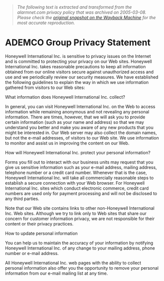 > *The following text is extracted and transformed from the alarmnet.com privacy policy that was archived on 2005-03-08. Please check the [original snapshot on the Wayback Machine](https://web.archive.org/web/20050308200929id_/http%3A//www.ademco.com/privacy.htm) for the most accurate reproduction.*

# ADEMCO Group Privacy Statement

Honeywell International Inc. is sensitive to privacy issues on the Internet and is committed to protecting your privacy on our Web sites. Honeywell International Inc. takes reasonable precautions to keep all information obtained from our online visitors secure against unauthorized access and use and we periodically review our security measures. We have established the following guidelines to explain the way in which we use information gathered from visitors to our Web sites: 

What information does Honeywell International Inc. collect?

In general, you can visit Honeywell International Inc. on the Web to access information while remaining anonymous and not revealing any personal information. There are times, however, that we will ask you to provide certain information (such as your name and address) so that we may understand you better and make you aware of any new products that you might be interested in. Our Web server may also collect the domain names, but not the e-mail addresses, of visitors to our Web site. We use information to monitor and assist us in improving the content on our Web. 

How will Honeywell International Inc. protect your personal information?

Forms you fill out to interact with our business units may request that you give us sensitive information such as your e-mail address, mailing address, telephone number or a credit card number. Whenever that is the case, Honeywell International Inc. will take all commercially reasonable steps to establish a secure connection with your Web browser. For Honeywell International Inc. sites which conduct electronic commerce, credit card numbers are used only for payment processing and will not be disclosed to any third parties. 

Note that our Web site contains links to other non-Honeywell International Inc. Web sites. Although we try to link only to Web sites that share our concern for customer information privacy, we are not responsible for their content or their privacy practices. 

How to update personal information

You can help us to maintain the accuracy of your information by notifying Honeywell International Inc. of any change to your mailing address, phone number or e-mail address. 

All Honeywell International Inc. web pages with the ability to collect personal information also offer you the opportunity to remove your personal information from our e-mail mailing list at any time.
